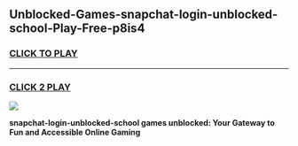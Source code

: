 
## Unblocked-Games-snapchat-login-unblocked-school-Play-Free-p8is4
<h3>
<a href="https://premium76.site?title=snapchat-login-unblocked-school&ref=23A">CLICK TO PLAY</a></h3>
<hr>

<h3>
<a href="https://premium76.site?title=snapchat-login-unblocked-school&ref=23A">CLICK 2 PLAY</a>
  
</h3>

<a href="https://premium76.site?title=snapchat-login-unblocked-school&ref=23A"><img src="https://clearcache.store/games.png"></a>


**snapchat-login-unblocked-school games unblocked: Your Gateway to Fun and Accessible Online Gaming**

